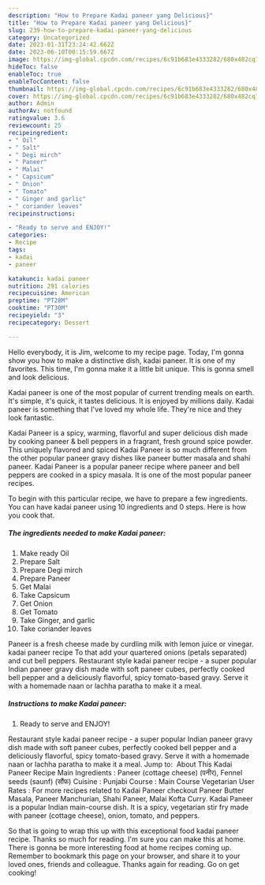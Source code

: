 ```yaml
---
description: "How to Prepare Kadai paneer yang Delicious}"
title: "How to Prepare Kadai paneer yang Delicious}"
slug: 239-how-to-prepare-kadai-paneer-yang-delicious
category: Uncategorized
date: 2023-01-31T23:24:42.662Z
date: 2023-06-10T00:15:59.667Z
image: https://img-global.cpcdn.com/recipes/6c91b683e4333282/680x482cq70/kadai-paneer-recipe-main-photo.jpg
hideToc: false
enableToc: true
enableTocContent: false
thumbnail: https://img-global.cpcdn.com/recipes/6c91b683e4333282/680x482cq70/kadai-paneer-recipe-main-photo.jpg
cover: https://img-global.cpcdn.com/recipes/6c91b683e4333282/680x482cq70/kadai-paneer-recipe-main-photo.jpg
author: Admin
authorAv: notfound
ratingvalue: 3.6
reviewcount: 25
recipeingredient:
- " Oil"
- " Salt"
- " Degi mirch"
- " Paneer"
- " Malai"
- " Capsicum"
- " Onion"
- " Tomato"
- " Ginger and garlic"
- " coriander leaves"
recipeinstructions:

- "Ready to serve and ENJOY!"
categories:
- Recipe
tags:
- kadai
- paneer

katakunci: kadai paneer 
nutrition: 291 calories
recipecuisine: American
preptime: "PT28M"
cooktime: "PT30M"
recipeyield: "3"
recipecategory: Dessert

---
```



Hello everybody, it is Jim, welcome to my recipe page. Today, I'm gonna show you how to make a distinctive dish, kadai paneer. It is one of my favorites. This time, I'm gonna make it a little bit unique. This is gonna smell and look delicious.

Kadai paneer is one of the most popular of current trending meals on earth. It's simple, it's quick, it tastes delicious. It is enjoyed by millions daily. Kadai paneer is something that I've loved my whole life. They're nice and they look fantastic.

Kadai Paneer is a spicy, warming, flavorful and super delicious dish made by cooking paneer &amp; bell peppers in a fragrant, fresh ground spice powder. This uniquely flavored and spiced Kadai Paneer is so much different from the other popular paneer gravy dishes like paneer butter masala and shahi paneer. Kadai Paneer is a popular paneer recipe where paneer and bell peppers are cooked in a spicy masala. It is one of the most popular paneer recipes.


To begin with this particular recipe, we have to prepare a few ingredients. You can have kadai paneer using 10 ingredients and 0 steps. Here is how you cook that.

<!--inarticleads1-->

##### The ingredients needed to make Kadai paneer:

1. Make ready  Oil
1. Prepare  Salt
1. Prepare  Degi mirch
1. Prepare  Paneer
1. Get  Malai
1. Take  Capsicum
1. Get  Onion
1. Get  Tomato
1. Take  Ginger, and garlic
1. Take  coriander leaves


Paneer is a fresh cheese made by curdling milk with lemon juice or vinegar. kadai paneer recipe To that add your quartered onions (petals separated) and cut bell peppers. Restaurant style kadai paneer recipe - a super popular Indian paneer gravy dish made with soft paneer cubes, perfectly cooked bell pepper and a deliciously flavorful, spicy tomato-based gravy. Serve it with a homemade naan or lachha paratha to make it a meal. 

<!--inarticleads2-->

##### Instructions to make Kadai paneer:


1. Ready to serve and ENJOY!

Restaurant style kadai paneer recipe - a super popular Indian paneer gravy dish made with soft paneer cubes, perfectly cooked bell pepper and a deliciously flavorful, spicy tomato-based gravy. Serve it with a homemade naan or lachha paratha to make it a meal. Jump to: ️ About This Kadai Paneer Recipe Main Ingredients : Paneer (cottage cheese) (पनीर), Fennel seeds (saunf) (सौंफ) Cuisine : Punjabi Course : Main Course Vegetarian User Rates : For more recipes related to Kadai Paneer checkout Paneer Butter Masala, Paneer Manchurian, Shahi Paneer, Malai Kofta Curry. Kadai Paneer is a popular Indian main-course dish. It is a spicy, vegetarian stir fry made with paneer (cottage cheese), onion, tomato, and peppers. 

So that is going to wrap this up with this exceptional food kadai paneer recipe. Thanks so much for reading. I'm sure you can make this at home. There is gonna be more interesting food at home recipes coming up. Remember to bookmark this page on your browser, and share it to your loved ones, friends and colleague. Thanks again for reading. Go on get cooking!
